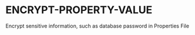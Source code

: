 # ENCRYPT-PROPERTY-VALUE
Encrypt sensitive information, such as database password in Properties File
